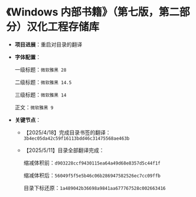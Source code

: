 # 《Windows 内部书籍》（第七版，第二部分）汉化工程存储库

- **项目进展**：重启对目录的翻译

- **字体配置**：
  
  一级标题：`微软雅黑 28`
  
  二级标题：`微软雅黑 14.5`
  
  三级标题：`微软雅黑 14`
  
  正文：`微软雅黑 9`

- **关键节点**：
  
  - 【2025/4/18】完成目录书签的翻译：`3b4ec05da42c59f16113bdd46c31475568ae463b`
  
  - 【2025/5/11】目录全部翻译完成：
    
    缩减体积前：`d903228ccf9430115ea64a49d68e8357d5c44f1f`
    
    缩减体积后：`56049f5f5e5b46c06b286947582526ec7cc09ffb`
    
    目录下标还原：`1a489042b36698a9841aa677767528c002663416`
             
